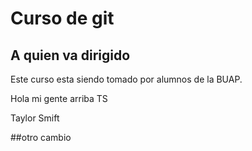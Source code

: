 # Curso de git

## A quien va dirigido
Este curso esta siendo tomado por alumnos de la BUAP.

Hola mi gente 
arriba TS


Taylor Smift


##otro cambio


